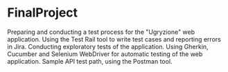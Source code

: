 # FinalProject
Preparing and conducting a test process for the "Ugryzione" web application. 
Using the Test Rail tool to write test cases and reporting errors in Jira. 
Conducting exploratory tests of the application. 
Using Gherkin, Cucumber and Selenium WebDriver for automatic testing of the web application. 
Sample API test path, using the Postman tool. 
